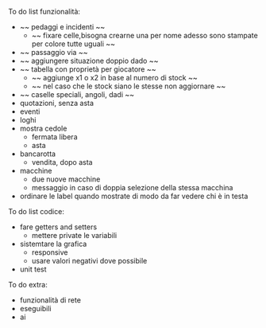 To do list funzionalità:
- ~~ pedaggi e incidenti ~~
    - ~~ fixare celle,bisogna crearne una per nome adesso sono stampate per colore tutte uguali ~~
- ~~ passaggio via ~~
- ~~ aggiungere situazione doppio dado ~~
- ~~ tabella con proprietà per giocatore ~~
    - ~~ aggiunge x1 o x2 in base al numero di stock ~~
    - ~~ nel caso che le stock siano le stesse non aggiornare ~~
- ~~ caselle speciali, angoli, dadi ~~ 
- quotazioni, senza asta
- eventi
- loghi
- mostra cedole
    - fermata libera
    - asta
- bancarotta
    - vendita, dopo asta
- macchine
    - due nuove macchine
    - messaggio in caso di doppia selezione della stessa macchina
- ordinare le label quando mostrate di modo da far vedere chi è in testa

To do list codice:
- fare getters and setters
    - mettere private le variabili
- sistemtare la grafica
    - responsive
    - usare valori negativi dove possibile
- unit test

To do extra:
- funzionalità di rete
- eseguibili
- ai
